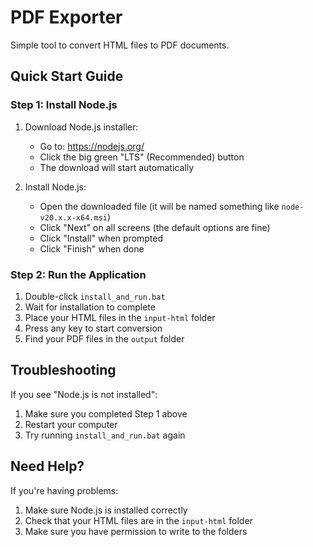 # PDF Exporter

Simple tool to convert HTML files to PDF documents.

## Quick Start Guide

### Step 1: Install Node.js

1. Download Node.js installer:
   - Go to: https://nodejs.org/
   - Click the big green "LTS" (Recommended) button
   - The download will start automatically

2. Install Node.js:
   - Open the downloaded file (it will be named something like `node-v20.x.x-x64.msi`)
   - Click "Next" on all screens (the default options are fine)
   - Click "Install" when prompted
   - Click "Finish" when done

### Step 2: Run the Application

1. Double-click `install_and_run.bat`
2. Wait for installation to complete
3. Place your HTML files in the `input-html` folder
4. Press any key to start conversion
5. Find your PDF files in the `output` folder

## Troubleshooting

If you see "Node.js is not installed":
1. Make sure you completed Step 1 above
2. Restart your computer
3. Try running `install_and_run.bat` again

## Need Help?

If you're having problems:
1. Make sure Node.js is installed correctly
2. Check that your HTML files are in the `input-html` folder
3. Make sure you have permission to write to the folders
